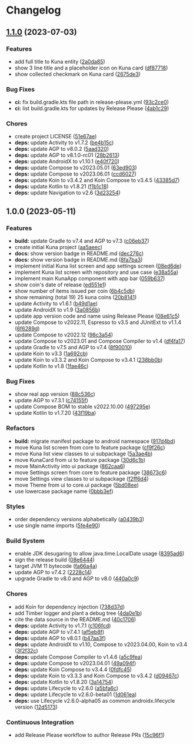 # Changelog

## [1.1.0](https://github.com/digrec/kuna/compare/v1.0.0...v1.1.0) (2023-07-03)


### Features

* add full title to Kuna entity ([2a0da85](https://github.com/digrec/kuna/commit/2a0da853b93b7725ff504d45c485b92b5b747ba5))
* show 3 line title and a placeholder icon on Kuna card ([df87718](https://github.com/digrec/kuna/commit/df87718dce5b6dcea099f69ff7b2e2b8d5d2446e))
* show collected checkmark on Kuna card ([2675de3](https://github.com/digrec/kuna/commit/2675de356e607386bde3272a4837cf8c78a24ef4))


### Bug Fixes

* **ci:** fix build.gradle.kts file path in release-please.yml ([93c2ce0](https://github.com/digrec/kuna/commit/93c2ce098d520cf25815dbe284b3e82e78de672c))
* **ci:** list build.gradle.kts for updates by Release Please ([4ab1c29](https://github.com/digrec/kuna/commit/4ab1c297d16c5dbe6daae449bd4294263919ff4b))


### Chores

* create project LICENSE ([51e67ae](https://github.com/digrec/kuna/commit/51e67ae12609d4e3dc4cca0d3eae36eb00f5d20f))
* **deps:** update Activity to v1.7.2 ([be4b15c](https://github.com/digrec/kuna/commit/be4b15ccee3605c3dd24144ae9a0b9394bb236df))
* **deps:** update AGP to v8.0.2 ([5aad320](https://github.com/digrec/kuna/commit/5aad32067dcdae0986b4d9bb437f2ebab5b72380))
* **deps:** update AGP to v8.1.0-rc01 ([28b2613](https://github.com/digrec/kuna/commit/28b2613bad81b89f1f68de58cbb1c2330496868e))
* **deps:** update AndroidX to v1.10.1 ([e40f720](https://github.com/digrec/kuna/commit/e40f720c3fbfd2f5fd9856ef697ad4c887627eec))
* **deps:** update Compose to v2023.05.01 ([63ed903](https://github.com/digrec/kuna/commit/63ed903cf739bdf3a51f4032fd2a93d6d9977eea))
* **deps:** update Compose to v2023.06.01 ([ccd6027](https://github.com/digrec/kuna/commit/ccd60271c3008c592eba0cb05e52827bab005d21))
* **deps:** update Koin to v3.4.2 and Koin Compose to v3.4.5 ([43385d7](https://github.com/digrec/kuna/commit/43385d72bd6865ebb2c3a72460de66f40ad90c1b))
* **deps:** update Kotlin to v1.8.21 ([f1b1c18](https://github.com/digrec/kuna/commit/f1b1c18a50db6a91f7c244101b76943a6d01aadd))
* **deps:** update Navigation to v2.6 ([3d23254](https://github.com/digrec/kuna/commit/3d23254405e0bd38f68a8bad14ed98ba35f8b460))

## 1.0.0 (2023-05-11)


### Features

* **build:** update Gradle to v7.4 and AGP to v7.3 ([c06eb37](https://github.com/digrec/kuna/commit/c06eb37e09696d68c762a72996ed477ad578a10e))
* create initial Kuna project ([aa5aeec](https://github.com/digrec/kuna/commit/aa5aeec8a151bdadce4ad149fff34ead57a4603a))
* **docs:** show version badge in README.md ([dec276c](https://github.com/digrec/kuna/commit/dec276cc30cf76708f8a38149f585b3dd289b139))
* **docs:** show version badge in README.md ([8fa7ba3](https://github.com/digrec/kuna/commit/8fa7ba3dcd4942bbaa089fae1f61ef830c7798f8))
* implement initial Kuna list screen and app settings screen ([08ed6de](https://github.com/digrec/kuna/commit/08ed6de9ae144e1b9fee9ae341203e7865fb7a3e))
* implement Kuna list screen with repository and use case ([e38a55a](https://github.com/digrec/kuna/commit/e38a55ae7e793092ab22979b0b0bfb84371ba6c1))
* implement main KunaApp component with app bar ([059b637](https://github.com/digrec/kuna/commit/059b63793132e48b61620bbbf01360fd03833396))
* show coin's date of release ([ed551e1](https://github.com/digrec/kuna/commit/ed551e1325b3e6a667b03a49d3807d4437ba08f2))
* show number of items issued per coin ([6b4c5db](https://github.com/digrec/kuna/commit/6b4c5dbf7529410a936d8fa6efa90469b88c9d05))
* show remaining (total 19) 25 kuna coins ([20b8141](https://github.com/digrec/kuna/commit/20b814126dab974673a43932028d75f61fc77951))
* update Activity to v1.6.1 ([b49d1ae](https://github.com/digrec/kuna/commit/b49d1aebb50e5f5c3f76c49e0a089e451f667991))
* update AndroidX to v1.9 ([3a0856b](https://github.com/digrec/kuna/commit/3a0856bd617af24e5c4dbca3632173d967f17ae8))
* update app version code and name using Release Please ([08e61c5](https://github.com/digrec/kuna/commit/08e61c5931a6d796a24466af7da906c090446b22))
* update Compose to v2022.11, Espresso to v3.5 and JUnitExt to v1.1.4 ([6f6289d](https://github.com/digrec/kuna/commit/6f6289d2cc33b248ec477418fd49baeb4c3321b8))
* update Compose to v2022.12 ([98c3a54](https://github.com/digrec/kuna/commit/98c3a542bc1f8bd0a90262bacb2f6809fb6ec8db))
* update Compose to v2023.01 and Compose Compiler to v1.4 ([df4fa17](https://github.com/digrec/kuna/commit/df4fa1754ffeda0f5976fe446da1c2ff501c9616))
* update Gradle to v7.5 and AGP to v7.4 ([8f90010](https://github.com/digrec/kuna/commit/8f900105373863e174a60263f7ceb92013188d35))
* update Koin to v3.3 ([1a692cb](https://github.com/digrec/kuna/commit/1a692cb1b5541b61beb0e5ecc0e284f58a6e800b))
* update Koin to v3.3.2 and Koin Compose to v3.4.1 ([238bb0b](https://github.com/digrec/kuna/commit/238bb0b241cedb7d4baaef0b866bf1200bb945d6))
* update Kotlin to v1.8 ([1fae46c](https://github.com/digrec/kuna/commit/1fae46c9e906b51bdd985e3e270f519e04621a63))


### Bug Fixes

* show real app version ([88c536c](https://github.com/digrec/kuna/commit/88c536c41aeceaf275cd915556b4824ff3200338))
* update AGP to v7.3.1 ([c74155f](https://github.com/digrec/kuna/commit/c74155f42611427efff1e17672ac64b778a0c093))
* update Compose BOM to stable v2022.10.00 ([497295e](https://github.com/digrec/kuna/commit/497295e0b6de67fd2440b9d254f26f2616cdd8b8))
* update Kotlin to v1.7.20 ([43f19ba](https://github.com/digrec/kuna/commit/43f19ba35d1ee74bf4baa51a84fa6fff5e8b1a22))


### Refactors

* **build:** migrate manifest package to android namespace ([917d4bd](https://github.com/digrec/kuna/commit/917d4bd9d34c792e52403dc2dbff9c74642b9b1f))
* move Kuna list screen from core to feature package ([cf9f26c](https://github.com/digrec/kuna/commit/cf9f26ce12b2d9706a186c9896f44b6987e1ae3e))
* move Kuna list view classes to ui subpackage ([5a3ae4b](https://github.com/digrec/kuna/commit/5a3ae4b7db8d899f089cf4e009e12dccb46ff1e3))
* move KunaCard from ui to feature package ([30d6c1b](https://github.com/digrec/kuna/commit/30d6c1b87d609d022a1efb175c721587d3fe6295))
* move MainActivity into ui package ([862caa6](https://github.com/digrec/kuna/commit/862caa675cfca5105585f11b9fb1f892573acd22))
* move Settings screen from core to feature package ([38673c6](https://github.com/digrec/kuna/commit/38673c662678a18bd67905dbfec4658a3d3eb918))
* move Settings view classes to ui subpackage ([f2ff6d4](https://github.com/digrec/kuna/commit/f2ff6d43c92abcd39230bbbbb01ee0ac335dd94a))
* move Theme from ui to core.ui package ([5bd08ee](https://github.com/digrec/kuna/commit/5bd08ee68c1bfea05ee14737a4ea02c167a128a6))
* use lowercase package name ([0bbb3ef](https://github.com/digrec/kuna/commit/0bbb3ef728336fd5f98d34b6c835beeff2db8570))


### Styles

* order dependency versions alphabetically ([a0439b3](https://github.com/digrec/kuna/commit/a0439b3279b4cbf06e97bc655955e3128618468b))
* use single name imports ([5fe4e90](https://github.com/digrec/kuna/commit/5fe4e909d100e114a5d16e67b4504edb7936e5ed))


### Build System

* enable JDK desugaring to allow java.time.LocalDate usage ([8395ad6](https://github.com/digrec/kuna/commit/8395ad6b56e2e6bb20be74f81ab100794be0fee3))
* sign the release build ([08e6444](https://github.com/digrec/kuna/commit/08e6444387c233f744cb02c559a0376cd0c73764))
* target JVM 11 bytecode ([fa66a4a](https://github.com/digrec/kuna/commit/fa66a4a9f3caaf721fcbabd43104c42cd8e0f920))
* update AGP to v7.4.2 ([2228c14](https://github.com/digrec/kuna/commit/2228c146cd961c4ada8d08c0d7f6ee9d98af5faf))
* upgrade Gradle to v8.0 and AGP to v8.0 ([440a0c9](https://github.com/digrec/kuna/commit/440a0c927cb88c3ceac76a115513f454196b31bc))


### Chores

* add Koin for dependency injection ([738d37d](https://github.com/digrec/kuna/commit/738d37d4335d86079f625cb3705a78bfee82d3a1))
* add Timber logger and plant a debug tree ([4da0e1b](https://github.com/digrec/kuna/commit/4da0e1b866010cd5de656f89edf36364c27abce9))
* cite the data source in the README.md ([40c1706](https://github.com/digrec/kuna/commit/40c17065c3b57f4d368f6f0863450fd64e2d4199))
* **deps:** update Activity to v1.7.1 ([c106fcd](https://github.com/digrec/kuna/commit/c106fcd86e2eade28476116aae3a841ed7710edc))
* **deps:** update AGP to v7.4.1 ([af5eb8f](https://github.com/digrec/kuna/commit/af5eb8f5f28a07343dd717e02ec54e44ff8bdf60))
* **deps:** update AGP to v8.0.1 ([b47aa3f](https://github.com/digrec/kuna/commit/b47aa3f4df15b361d8c275fefb708261a1498ecf))
* **deps:** update AndroidX to v1.10, Compose to v2023.04.00, Koin to v3.4 ([3f2f32c](https://github.com/digrec/kuna/commit/3f2f32c384a3733966bb6486d4d01a1b71e6edd2))
* **deps:** update Compose Compiler to v1.4.6 ([a5c9fea](https://github.com/digrec/kuna/commit/a5c9feac5fdcde9e1838e9d54670cefc1f79f785))
* **deps:** update Compose to v2023.04.01 ([49a094f](https://github.com/digrec/kuna/commit/49a094fbae013a6a927ca176f28a031e6e114c38))
* **deps:** update Koin Compose to v3.4.4 ([0fdfc45](https://github.com/digrec/kuna/commit/0fdfc457c340965d5b48064f4b9abcb321883193))
* **deps:** update Koin to v3.3.3 and Koin Compose to v3.4.2 ([d09467c](https://github.com/digrec/kuna/commit/d09467cce240bc2ff72c18c215c597bca3c32406))
* **deps:** update Kotlin to v1.8.20 ([3a14754](https://github.com/digrec/kuna/commit/3a1475422c0970f12eed4a7c3a044783c4ce9514))
* **deps:** update Lifecycle to v2.6.0 ([a5bfa6c](https://github.com/digrec/kuna/commit/a5bfa6c2d3e70d7bc5c7d85bae483d0554607af8))
* **deps:** update Lifecycle to v2.6.0-beta01 ([1d061ea](https://github.com/digrec/kuna/commit/1d061ead131e686043dd1e1abc41e4b3605ac384))
* **deps:** use Lifecycle v2.6.0-alpha05 as common androidx.lifecycle version ([12d5173](https://github.com/digrec/kuna/commit/12d51730e572d639e94fac1b64e5484e65863e02))


### Continuous Integration

* add Release Please workflow to author Release PRs ([15c96f1](https://github.com/digrec/kuna/commit/15c96f1fa1cd8a7c99180481a501987904419e3d))
